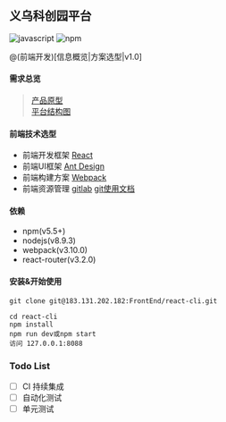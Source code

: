 ## 义乌科创园平台
![javascript](https://img.shields.io/badge/language-javascript-green.svg)  ![npm](https://img.shields.io/npm/v/npm.svg)

@(前端开发)[信息概览|方案选型|v1.0]
#### 需求总览
>[产品原型](https://pro.modao.cc/app/02ef84dbc13686f485db032c9f7b6760e7da9626 )  
>[平台结构图](https://www.processon.com/view/link/5ac1deaee4b08996549039e9)  

#### 前端技术选型
+ 前端开发框架 [React](https://reactjs.org/)
+ 前端UI框架  [Ant Design](https://ant.design/docs/react/introduce-cn)
+ 前端构建方案 [Webpack](http://www.css88.com/doc/webpack/)
+ 前端资源管理 [gitlab](https://gitlab.com/) [git使用文档](https://www.liaoxuefeng.com/wiki/0013739516305929606dd18361248578c67b8067c8c017b000)

#### 依赖
+ npm(v5.5+) 
+ nodejs(v8.9.3)
+ webpack(v3.10.0)  
+ react-router(v3.2.0)

#### 安装&开始使用
```
git clone git@183.131.202.182:FrontEnd/react-cli.git

cd react-cli
npm install
npm run dev或npm start
访问 127.0.0.1:8088
```
### Todo List
- [ ] CI 持续集成
- [ ] 自动化测试
- [ ] 单元测试
